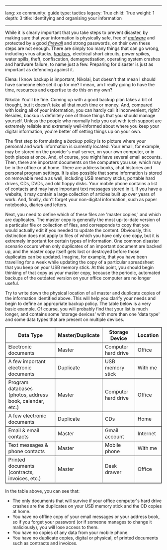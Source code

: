

---

lang: xx
community: guide
type: tactics
legacy: True
child: True
weight: 1
depth: 3
title: Identifying and organising your information

---

While it is clearly important that you take steps to prevent disaster, by making sure that your information is physically safe, free of [*malware*](/en/glossary#Malware) and protected by a good [*firewall*](/en/glossary#Firewall) and strong passwords, on their own these steps are not enough. There are simply too many things that can go wrong, including virus attacks, [*hackers*](/en/glossary#Hacker), electrical short circuits, power spikes, water spills, theft, confiscation, demagnetisation, operating system crashes and hardware failure, to name just a few. Preparing for disaster is just as important as defending against it.

<div class="background" markdown="1">
Elena: I know backup is important, Nikolai, but doesn't that mean I should have someone else set it up for me? I mean, am I really going to have the time, resources and expertise to do this on my own?

Nikolai: You'll be fine. Coming up with a good backup plan takes a bit of thought, but it doesn't take all that much time or money. And, compared with losing all of your information, you can hardly call it inconvenient, right? Besides, backup is definitely one of those things that you should manage yourself. Unless the people who normally help you out with tech support are extremely reliable and extremely well-informed about where you keep your digital information, you're better off setting things up on your own.
</div>

The first step to formulating a *backup policy* is to picture where your personal and work information is currently located. Your email, for example, may be stored on the provider's mail server, on your own computer, or in both places at once. And, of course, you might have several email accounts. Then, there are important documents on the computers you use, which may be in the office or at home. There are address books, chat histories and personal program settings. It is also possible that some information is stored on removable media as well, including USB memory sticks, portable hard drives, CDs, DVDs, and old floppy disks. Your mobile phone contains a list of contacts and may have important text messages stored in it. If you have a website, it may contain a large collection of articles built up over years of work. And, finally, don't forget your non-digital information, such as paper notebooks, diaries and letters.

Next, you need to define which of these files are 'master copies,' and which are duplicates. The master copy is generally the most up-to-date version of a particular file or collection of files, and corresponds to copy that you would actually edit if you needed to update the content. Obviously, this distinction does not apply to files of which you have only one copy, but it is extremely important for certain types of information. One common disaster scenario occurs when only duplicates of an important document are backed up, and the master copy itself gets lost or destroyed before those duplicates can be updated. Imagine, for example, that you have been travelling for a week while updating the copy of a particular spreadsheet that you keep on your USB memory stick. At this point, you should begin thinking of that copy as your master copy, because the periodic, automated backups of the outdated version on your office computer are no longer useful.

Try to write down the physical location of all master and duplicate copies of the information identified above. This will help you clarify your needs and begin to define an appropriate backup policy. The table below is a very basic example. Of course, you will probably find that your list is much longer, and contains some 'storage devices' with more than one 'data type' and some data types that are present on multiple devices.


<table border="1">
<tbody>
<tr>
<th>Data Type</th>
<th>Master/Duplicate</th>
<th>Storage Device</th>
<th>Location</th>
</tr>
<tr>
<td>Electronic documents</td>
<td>Master</td>
<td>Computer hard drive</td>
<td>Office</td>
</tr>
<tr>
<td>A few important electronic documents</td>
<td>Duplicate</td>
<td>USB memory stick</td>
<td>With me</td>
</tr>
<tr>
<td>Program databases (photos, address book, calendar, etc.) </td>
<td>Master</td>
<td>Computer hard drive</td>
<td>Office</td>
</tr>
<tr>
<td>A few electronic documents</td>
<td>Duplicate</td>
<td>CDs</td>
<td>Home</td>
</tr>
<tr>
<td>Email &amp; email contacts</td>
<td>Master</td>
<td>Gmail account</td>
<td>Internet
</td>
</tr>
<tr>
<td>Text messages &amp; phone contacts</td>
<td>Master</td>
<td>Mobile phone</td>
<td>With me</td>
</tr>
<tr>
<td>Printed documents (contracts, invoices, etc.)</td>
<td>Master</td>
<td>Desk drawer</td>
<td>Office</td>
</tr>
</tbody>
</table>


In the table above, you can see that:

- The only documents that will survive if your office computer's hard drive crashes are the duplicates on your USB memory stick and the CD copies at home.
- You have no offline copy of your email messages or your address book, so if you forget your password (or if someone manages to change it maliciously), you will lose access to them.
- You have no copies of any data from your mobile phone.
- You have no duplicate copies, digital or physical, of printed documents such as contracts and invoices.


